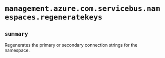 # `management.azure.com.servicebus.namespaces.regeneratekeys`

## `summary`
Regenerates the primary or secondary connection strings for the namespace.


